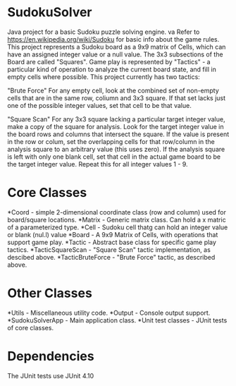 # SudokuSolver
Java project for a basic Sudoku puzzle solving engine. va
Refer to https://en.wikipedia.org/wiki/Sudoku for basic info about the game rules.
This project represents a Sudoku board as a 9x9 matrix of Cells, which can have an assigned integer value or a null value. 
The 3x3 subsections of the Board are called "Squares".
Game play is represented by "Tactics" - a particular kind of operation to analyze the current board state, and fill in empty cells where possible.
This project currently has two tactics:

"Brute Force"
For any empty cell, look at the combined set of non-empty cells that are in the same row, coliumn and 3x3 square. 
If that set lacks just one of the possible integer values, set that cell to be that value.

"Square Scan"
For any 3x3 square lacking a particular target integer value, make a copy of the square for analysis. 
Look for the target integer value in the board rows and columns that intersect the square. 
If the value is present in the row or colum, set the overlapping cells for that row/column in the analysis square to an arbitrary value (this uses zero). 
If the analysis square is left with only one blank cell, set that cell in the actual game board to be the target integer value. 
Repeat this for all integer values 1 - 9.

# Core Classes

*Coord - simple 2-dimensional coordinate class (row and column) used for board/square locations.
*Matrix - Generic matrix class. Can hold a <rows> x <columns> matric of a parameterized type.
*Cell - Sudoku cell thatg can hold an integer value or blank (nul.l) value
*Board - A 9x9 Matrix of Cells, with operations that support game play.
*Tactic - Abstract base class for specific game play tactics.
*TacticSquareScan - "Square Scan" tactic implementation, as descibed above.
*TacticBruteForce - "Brute Force" tactic, as described above.

# Other Classes
*Utils - Miscellaneous utility code.
*Output - Console output support.
*SudokuSolverApp - Main application class.
*Unit test classes - JUnit tests of core classes. 

# Dependencies
The JUnit tests use JUnit 4.10
